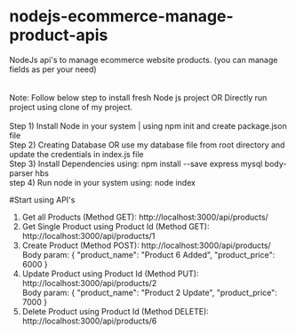 # nodejs-ecommerce-manage-product-apis
NodeJs api's to manage ecommerce website products. (you can manage fields as per your need) <br><br><br>
Note: Follow below step to install fresh Node js project OR Directly run project using clone of my project.<br><br>
Step 1) Install Node in your system | using npm init and create package.json file<br>
Step 2) Creating Database  OR use my database file from root directory and update the credentials in index.js file<br>
Step 3) Install Dependencies using:   npm install --save express mysql body-parser hbs <br>
step 4) Run node in your system using: node index<br>

#Start using API's<br>
1) Get all Products (Method GET): http://localhost:3000/api/products/<br>
2) Get Single Product using Product Id (Method GET): http://localhost:3000/api/products/1<br>
3) Create Product (Method POST): http://localhost:3000/api/products/ <br>
            Body param: {
                "product_name": "Product 6 Added",
                "product_price": 6000
            }
4) Update Product using Product Id (Method PUT): http://localhost:3000/api/products/2<br>
            Body param: {
                "product_name": "Product 2 Update",
                "product_price": 7000
            }
5)  Delete Product using Product Id (Method DELETE): http://localhost:3000/api/products/6
